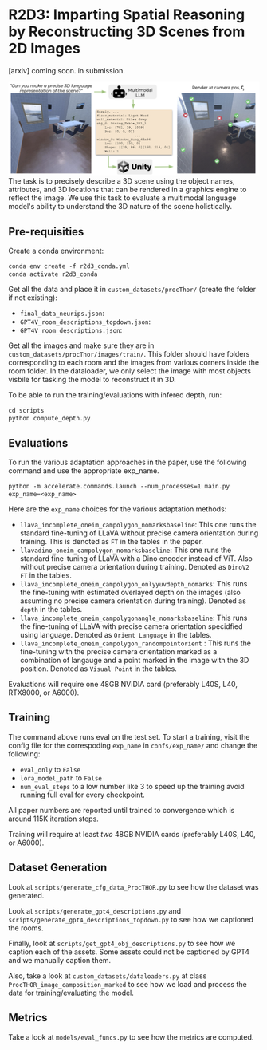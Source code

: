 # R2D3: Imparting Spatial Reasoning by Reconstructing 3D Scenes from 2D Images

[arxiv] coming soon. in submission.

![The task of the model is to precisely describe a 3D scene using the object names, attributes, and 3D locations that can be rendered in a graphics engine to reflect the image. We use this task to evaluate a multimodal language model's ability to understand the 3D nature of the scene holistically.](teaser_fig.png)
The task is to precisely describe a 3D scene using the object names, attributes, and 3D locations that can be rendered in a graphics engine to reflect the image. We use this task to evaluate a multimodal language model's ability to understand the 3D nature of the scene holistically.

## Pre-requisities

Create a conda environment:

```
conda env create -f r2d3_conda.yml
conda activate r2d3_conda
```

Get all the data and place it in `custom_datasets/procThor/` (create the folder if not existing):
- `final_data_neurips.json`: 
- `GPT4V_room_descriptions_topdown.json`: 
- `GPT4V_room_descriptions.json`:  

Get all the images and make sure they are in `custom_datasets/procThor/images/train/`. This folder should have folders corresponding to each room and the images from various corners inside the room folder. In the dataloader, we only select the image with most objects visbile for tasking the model to reconstruct it in 3D.

To be able to run the training/evaluations with infered depth, run:

```
cd scripts
python compute_depth.py
```

## Evaluations
To run the various adaptation approaches in the paper, use the following command and use the appropriate exp_name. 

```
python -m accelerate.commands.launch --num_processes=1 main.py exp_name=<exp_name>
```

Here are the `exp_name` choices for the various adaptation methods:

- `llava_incomplete_oneim_campolygon_nomarksbaseline`: This one runs the standard fine-tuning of LLaVA without precise camera orientation during training. This is denoted as `FT` in the tables in the paper. 
- `llavadino_oneim_campolygon_nomarksbaseline`: This one runs the standard fine-tuning of LLaVA with a Dino encoder instead of ViT. Also without precise camera orientation during training. Denoted as `DinoV2 FT` in the tables.
- `llava_incomplete_oneim_campolygon_onlyyuvdepth_nomarks`: This runs the fine-tuning with estimated overlayed depth on the images (also assuming no precise camera orientation during training). Denoted as `depth` in the tables. 
- `llava_incomplete_oneim_campolygonangle_nomarksbaseline`: This runs the fine-tuning of LLaVA with precise camera orientation specidfied using language. Denoted as `Orient Language` in the tables. 
- `llava_incomplete_oneim_campolygon_randompointorient` : This runs the fine-tuning with the precise camera orientation marked as a combination of langauge and a point marked in the image with the 3D position. Denoted as `Visual Point` in the tables. 

Evaluations will require one 48GB NVIDIA card (preferably L40S, L40, RTX8000, or A6000). 


## Training
The command above runs eval on the test set. To start a training, visit the config file for the correspoding `exp_name` in `confs/exp_name/` and change the following:
- `eval_only` to `False`
- `lora_model_path` to `False`
- `num_eval_steps` to a low number like 3 to speed up the training avoid running full eval for every checkpoint.

All paper numbers are reported until trained to convergence which is around 115K iteration steps.

Training will require at least *two* 48GB NVIDIA cards (preferably L40S, L40, or A6000). 


## Dataset Generation 
Look at `scripts/generate_cfg_data_ProcTHOR.py` to see how the dataset was generated. 

Look at `scripts/generate_gpt4_descriptions.py` and `scripts/generate_gpt4_descriptions_topdown.py` to see how we captioned the rooms. 

Finally, look at `scripts/get_gpt4_obj_descriptions.py` to see how we caption each of the assets. Some assets could not be captioned by GPT4 and we manually caption them. 

Also, take a look at `custom_datasets/dataloaders.py` at class `ProcTHOR_image_camposition_marked` to see how we load and process the data for training/evaluating the model.

## Metrics
Take a look at `models/eval_funcs.py` to see how the metrics are computed. 



